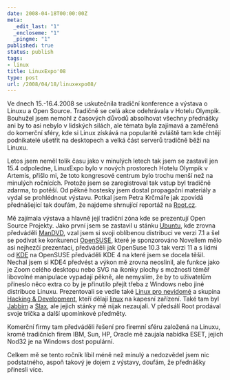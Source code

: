 ```yaml
---
date: 2008-04-18T00:00:00Z
meta:
  _edit_last: "1"
  _encloseme: "1"
  _pingme: "1"
published: true
status: publish
tags:
- linux
title: LinuxExpo'08
type: post
url: /2008/04/18/linuxexpo08/
---
```


Ve dnech 15.-16.4.2008 se uskutečnila tradiční konference a výstava o Linuxu a Open Source. Tradičně se celá akce odehrávala v Hotelu Olympik. Bouhužel jsem nemohl z časových důvodů absolhovat všechny přednášky ani by to asi nebylo v lidských silách, ale témata byla zajímavá a zaměřená do komerční sféry, kde si Linux získává na popularitě zvláště tam kde chtějí podnikatelé ušetřit na desktopech a velká část serverů tradičně běží na Linuxu.

Letos jsem neměl tolik času jako v minulých letech tak jsem se zastavil jen 15.4 odpoledne, LinuxExpo bylo v nových prostorech Hotelu Olympik v Artemis, přišlo mi, že toto kongresové centrum bylo trochu menší než na minulých ročnících. Protože jsem se zaregistroval tak vstup byl tradičně zdarma, to potěší. Od pěkné hostesky jsem dostal propagační materiály a vydal se prohlédnout výstavu. Potkal jsem Petra Krčmáře jak zpovídá přednášející tak doufám, že najdeme shrnující reportáž na <a href="http://www.root.cz">Root.cz</a>.

Mě zajímala výstava a hlavně její tradiční zóna kde se prezentují Open Source Projekty. Jako první jsem se zastavil u stánku <a href="http://www.ubuntu.cz">Ubuntu</a>, kde zrovna předváděli <a href="http://corwin78.blog.root.cz/0707/tvorba-dvd-video-aneb-mandvd">ManDVD</a>, vzal jsem si svoji oblíbenou distribuci ve verzi 7.1 a šel se podívat ke konkurenci <a href="http://www.suseportal.cz">OpenSUSE</a>, které je sponzorováno Novellem mělo asi nejhezčí prezentaci, předváděli jak OpenSuse 10.3 tak verzi 11 a s lidmi od <a href="http://www.kde.cz">KDE</a> na OpenSUSE předváděli KDE 4 na které jsem se docela těšil. Nechal jsem si KDE4 předvést a výkon mě zrovna neoslinil, ale funkce jako je Zoom celého desktopu nebo SVG na ikonky plochy s možnosti téměř libovolné manipulace vypadají pěkně, ale nemyslím, že by to uživatelům přineslo něco extra co by je přinutilo přejít třeba z Windows nebo jiné distribuce Linuxu. Prezentovali se vedle také <a href="http://www.freebsoft.org">Linux pro nevidomé</a> a skupina <a href="http://www.palmlinux.cz">Hacking &amp; Development</a>, kteří dělají <a href="http://www.darkcode.cc">linux</a> na kapesní zařízení. Také tam byl <a href="http://www.jabbim.cz">Jabbim</a> a <a href="http://www.slax.org">Slax</a>, ale jejich stánky mě nijak nezaujali. V předsálí Root prodával svoje trička a další upomínkové předměty.

Komerční firmy tam předváděli řešení pro firemní sféru založená na Linuxu, kromě tradičních firem IBM, Sun, HP, Oracle mě zaujala nabídka ESET, jejich Nod32 je na Windows dost populární.

Celkem mě se tento ročník líbil méně než minulý a nedozvědel jsem nic podstatného, aspoň takový je dojem z výstavy, doufám, že přednášky přinesli více.
